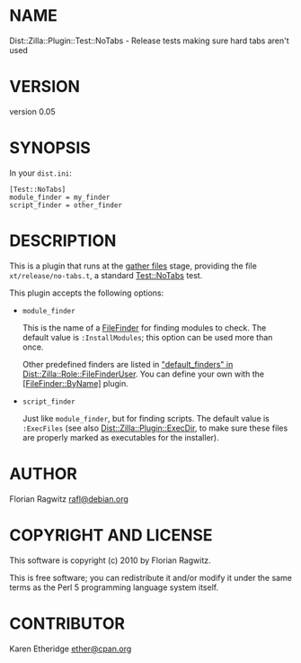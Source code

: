 # NAME

Dist::Zilla::Plugin::Test::NoTabs - Release tests making sure hard tabs aren't used

# VERSION

version 0.05

# SYNOPSIS

In your `dist.ini`:

    [Test::NoTabs]
    module_finder = my_finder
    script_finder = other_finder

# DESCRIPTION

This is a plugin that runs at the [gather files](http://search.cpan.org/perldoc?Dist::Zilla::Role::FileGatherer) stage,
providing the file `xt/release/no-tabs.t`, a standard [Test::NoTabs](http://search.cpan.org/perldoc?Test::NoTabs) test.

This plugin accepts the following options:

- `module_finder`

    This is the name of a [FileFinder](http://search.cpan.org/perldoc?Dist::Zilla::Role::FileFinder) for finding
    modules to check.  The default value is `:InstallModules`; this option can be
    used more than once.

    Other predefined finders are listed in
    ["default\_finders" in Dist::Zilla::Role::FileFinderUser](http://search.cpan.org/perldoc?Dist::Zilla::Role::FileFinderUser#default\_finders).
    You can define your own with the
    [\[FileFinder::ByName\]](http://search.cpan.org/perldoc?Dist::Zilla::Plugin::FileFinder::ByName) plugin.

- `script_finder`

    Just like `module_finder`, but for finding scripts.  The default value is
    `:ExecFiles` (see also [Dist::Zilla::Plugin::ExecDir](http://search.cpan.org/perldoc?Dist::Zilla::Plugin::ExecDir), to make sure these
    files are properly marked as executables for the installer).

# AUTHOR

Florian Ragwitz <rafl@debian.org>

# COPYRIGHT AND LICENSE

This software is copyright (c) 2010 by Florian Ragwitz.

This is free software; you can redistribute it and/or modify it under
the same terms as the Perl 5 programming language system itself.

# CONTRIBUTOR

Karen Etheridge <ether@cpan.org>
